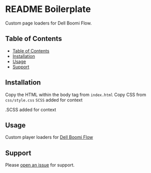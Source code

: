 # README Boilerplate

Custom page loaders for Dell Boomi Flow. 

## Table of Contents
<!-- - [Atom Loader]() -->
  - [Table of Contents](#table-of-contents)
  - [Installation](#installation)
  - [Usage](#usage)
  - [Support](#support)

## Installation

Copy the HTML within the body tag from ```index.html```
Copy CSS from ```css/style.css```
```SCSS``` added for context 

.SCSS added for context 

## Usage
Custom player loaders for [Dell Boomi Flow](https://boomi.com/platform/flow/)

## Support

Please [open an issue](https://github.com/fraction/readme-boilerplate/issues/new) for support.

